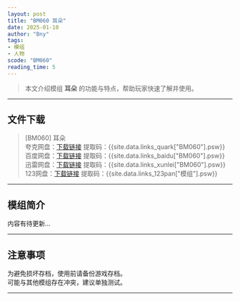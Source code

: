 ```yaml
---
layout: post
title: "BM060 耳朵"
date: 2025-01-10
author: "Bny"
tags: 
- 模组
- 人物
scode: "BM060"
reading_time: 5
---
```


> 本文介绍模组 **耳朵** 的功能与特点，帮助玩家快速了解并使用。

---

## 文件下载

> [BM060] 耳朵  
夸克网盘：[下载链接]({{site.data.links_quark["BM060"].url}}) 提取码：{{site.data.links_quark["BM060"].psw}}  
百度网盘：[下载链接]({{site.data.links_baidu["BM060"].url}}) 提取码：{{site.data.links_baidu["BM060"].psw}}  
迅雷网盘：[下载链接]({{site.data.links_xunlei["BM060"].url}}) 提取码：{{site.data.links_xunlei["BM060"].psw}}  
123网盘：[下载链接]({{site.data.links_123pan["模组"].url}}) 提取码：{{site.data.links_123pan["模组"].psw}}  

---

## 模组简介

>  
内容有待更新...  

---

## 注意事项

>  
为避免损坏存档，使用前请备份游戏存档。  
可能与其他模组存在冲突，建议单独测试。  

---

